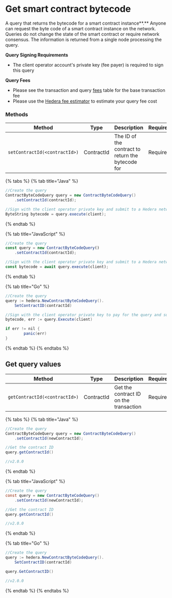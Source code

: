 # Get smart contract bytecode

A query that returns the bytecode for a smart contract instance\*\*.\*\* Anyone can request the byte code of a smart contract instance on the network. Queries do not change the state of the smart contract or require network consensus. The information is returned from a single node processing the query.

**Query Signing Requirements**

- The client operator account's private key (fee payer) is required to sign this query

**Query Fees**

- Please see the transaction and query [fees](../../../networks/mainnet/fees/#transaction-and-query-fees) table for the base transaction fee
- Please use the [Hedera fee estimator](https://hedera.com/fees) to estimate your query fee cost

### Methods

| Method                        | Type       | Description                                       | Requirements |
| ----------------------------- | ---------- | ------------------------------------------------- | ------------ |
| `setContractId(<contractId>)` | ContractId | The ID of the contract to return the bytecode for | Required     |

{% tabs %}
{% tab title="Java" %}

```java
//Create the query
ContractByteCodeQuery query = new ContractByteCodeQuery()
    .setContractId(contractId);

//Sign with the client operator private key and submit to a Hedera network
ByteString bytecode = query.execute(client);
```

{% endtab %}

{% tab title="JavaScript" %}

```javascript
//Create the query
const query = new ContractByteCodeQuery()
    .setContractId(contractId);

//Sign with the client operator private key and submit to a Hedera network
const bytecode = await query.execute(client);
```

{% endtab %}

{% tab title="Go" %}

```java
//Create the query
query := hedera.NewContractByteCodeQuery().
    SetContractID(contractId)

//Sign with the client operator private key to pay for the query and submit the query to a Hedera network
bytecode, err := query.Execute(client)

if err != nil {
        panic(err)
}
```

{% endtab %}
{% endtabs %}

## Get query values

| Method                        | Type       | Description                            | Requirements |
| ----------------------------- | ---------- | -------------------------------------- | ------------ |
| `getContractId(<contractId>)` | ContractId | Get the contract ID on the transaction | Required     |

{% tabs %}
{% tab title="Java" %}

```java
//Create the query
ContractByteCodeQuery query = new ContractByteCodeQuery()
    .setContractId(newContractId);

//Get the contract ID
query.getContractId()

//v2.0.0
```

{% endtab %}

{% tab title="JavaScript" %}

```java
//Create the query
const query = new ContractByteCodeQuery()
    .setContractId(newContractId);

//Get the contract ID
query.getContractId()

//v2.0.0
```

{% endtab %}

{% tab title="Go" %}

```java
//Create the query
query := hedera.NewContractByteCodeQuery().
    SetContractID(contractId)

query.GetContractID()

//v2.0.0
```

{% endtab %}
{% endtabs %}
